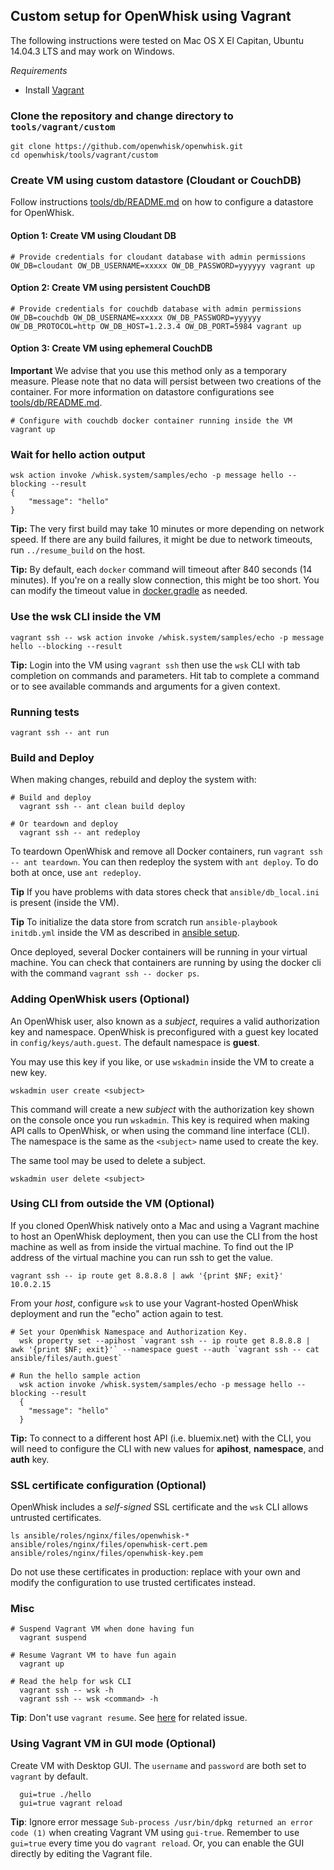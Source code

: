 ## Custom setup for OpenWhisk using Vagrant

The following instructions were tested on Mac OS X El Capitan, Ubuntu 14.04.3 LTS and may work on Windows.

*Requirements*
- Install [Vagrant](https://www.vagrantup.com/downloads.html)
 
### Clone the repository and change directory to `tools/vagrant/custom`
```
git clone https://github.com/openwhisk/openwhisk.git
cd openwhisk/tools/vagrant/custom
```

### Create VM using custom datastore (Cloudant or CouchDB)
Follow instructions [tools/db/README.md](../../db/README.md) on how to configure a datastore for OpenWhisk.

#### Option 1: Create VM using Cloudant DB
```
# Provide credentials for cloudant database with admin permissions
OW_DB=cloudant OW_DB_USERNAME=xxxxx OW_DB_PASSWORD=yyyyyy vagrant up
```

#### Option 2: Create VM using persistent CouchDB
```
# Provide credentials for couchdb database with admin permissions
OW_DB=couchdb OW_DB_USERNAME=xxxxx OW_DB_PASSWORD=yyyyyy OW_DB_PROTOCOL=http OW_DB_HOST=1.2.3.4 OW_DB_PORT=5984 vagrant up
```

#### Option 3: Create VM using ephemeral CouchDB
**Important** We advise that you use this method only as a temporary measure.
Please note that no data will persist between two creations of the container.
For more information on datastore configurations see [tools/db/README.md](../../db/README.md).
```
# Configure with couchdb docker container running inside the VM
vagrant up
```

### Wait for hello action output
```
wsk action invoke /whisk.system/samples/echo -p message hello --blocking --result
{
    "message": "hello"
}
```
**Tip:** The very first build may take 10 minutes or more depending on network speed. 
If there are any build failures, it might be due to network timeouts, run `../resume_build` on the host.


**Tip:** By default, each `docker` command will timeout after 840 seconds (14 minutes). If you're on a really slow connection,
this might be too short. You can modify the timeout value in [docker.gradle](../../../docker.gradle#L22) as needed.

### Use the wsk CLI inside the VM
```
vagrant ssh -- wsk action invoke /whisk.system/samples/echo -p message hello --blocking --result
```
**Tip:** Login into the VM using `vagrant ssh` then use the `wsk` CLI with tab completion on commands and parameters.
Hit tab to complete a command or to see available commands and arguments for a given context.


### Running tests
```
vagrant ssh -- ant run
```

### Build and Deploy

When making changes, rebuild and deploy the system with:
```
# Build and deploy
  vagrant ssh -- ant clean build deploy
  
# Or teardown and deploy
  vagrant ssh -- ant redeploy
```
To teardown OpenWhisk and remove all Docker containers, run `vagrant ssh -- ant teardown`. You can then redeploy the system with `ant deploy`. To do both at once, use `ant redeploy`.

**Tip** If you have problems with data stores check that `ansible/db_local.ini` is present (inside the VM).

**Tip** To initialize the data store from scratch run `ansible-playbook initdb.yml` inside the VM as described in [ansible setup](../../../ansible/README.md).

Once deployed, several Docker containers will be running in your virtual machine.
You can check that containers are running by using the docker cli with the command `vagrant ssh -- docker ps`.


### Adding OpenWhisk users (Optional)

An OpenWhisk user, also known as a *subject*, requires a valid authorization key and namespace.
OpenWhisk is preconfigured with a guest key located in `config/keys/auth.guest`.
The default namespace is __guest__.

You may use this key if you like, or use `wskadmin` inside the VM to create a new key.

```
wskadmin user create <subject>
```

This command will create a new *subject* with the authorization key shown on the console once you run `wskadmin`. This key is required when making API calls to OpenWhisk, or when using the command line interface (CLI). The namespace is the same as the `<subject>` name used to create the key.

The same tool may be used to delete a subject.

```
wskadmin user delete <subject>
```
  
### Using CLI from outside the VM (Optional)
If you cloned OpenWhisk natively onto a Mac and using a Vagrant machine to host an OpenWhisk deployment, then you can use the CLI from the host machine as well as from inside the virtual machine.
To find out the IP address of the virtual machine you can run ssh to get the value.
```
vagrant ssh -- ip route get 8.8.8.8 | awk '{print $NF; exit}'
10.0.2.15
```

From your _host_, configure `wsk` to use your Vagrant-hosted OpenWhisk deployment and run the "echo" action again to test.
```
# Set your OpenWhisk Namespace and Authorization Key.
  wsk property set --apihost `vagrant ssh -- ip route get 8.8.8.8 | awk '{print $NF; exit}'` --namespace guest --auth `vagrant ssh -- cat ansible/files/auth.guest`

# Run the hello sample action
  wsk action invoke /whisk.system/samples/echo -p message hello --blocking --result
  {
    "message": "hello"
  }
```
**Tip:** To connect to a different host API (i.e. bluemix.net) with the CLI, you will need to 
configure the CLI with new values for __apihost__, __namespace__, and __auth__ key.
  

### SSL certificate configuration (Optional)

OpenWhisk includes a _self-signed_ SSL certificate and the `wsk` CLI allows untrusted certificates.

  ```
  ls ansible/roles/nginx/files/openwhisk-*
  ansible/roles/nginx/files/openwhisk-cert.pem
  ansible/roles/nginx/files/openwhisk-key.pem
  ```

Do not use these certificates in production: replace with your own and modify
the configuration to use trusted certificates instead.


### Misc
```
# Suspend Vagrant VM when done having fun
  vagrant suspend

# Resume Vagrant VM to have fun again
  vagrant up

# Read the help for wsk CLI
  vagrant ssh -- wsk -h
  vagrant ssh -- wsk <command> -h
```
**Tip**: Don't use `vagrant resume`. See [here](https://github.com/mitchellh/vagrant/issues/6787) for related issue.

### Using Vagrant VM in GUI mode (Optional)
Create VM with Desktop GUI. The `username` and `password` are both set to `vagrant` by default.
```
  gui=true ./hello
  gui=true vagrant reload
```
**Tip**: Ignore error message `Sub-process /usr/bin/dpkg returned an error code (1)` when 
creating Vagrant VM using `gui-true`. Remember to use `gui=true` every time you do `vagrant reload`.
Or, you can enable the GUI directly by editing the Vagrant file.
